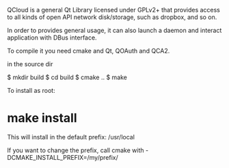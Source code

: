 QCloud is a general Qt Library licensed under GPLv2+ that provides access to all kinds of 
open API network disk/storage, such as dropbox, and so on.

In order to provides general usage, it can also launch a daemon and interact application
with DBus interface.

To compile it you need cmake and Qt, QOAuth and QCA2.

in the source dir

$ mkdir build
$ cd build
$ cmake ..
$ make

To install as root:

# make install

This will install in the default prefix: /usr/local

If you want to change the prefix, call cmake with
 -DCMAKE_INSTALL_PREFIX=/my/prefix/
